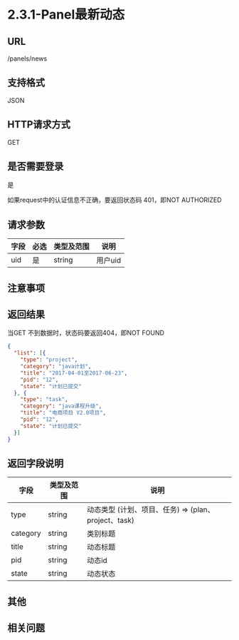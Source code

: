 # 2.3.1-Panel最新动态

## URL

/panels/news

## 支持格式

JSON

## HTTP请求方式

GET

## 是否需要登录

是

如果request中的认证信息不正确，要返回状态码 401，即NOT AUTHORIZED

## 请求参数

字段 | 必选 | 类型及范围 | 说明
----|------|----------|-------------
uid | 是   | string  | 用户uid

## 注意事项

## 返回结果

当GET 不到数据时，状态码要返回404，即NOT FOUND

```json
{
  "list": [{
    "type": "project",
    "category": "java计划",
    "title": "2017-04-01至2017-06-23",
    "pid": "12",
    "state": "计划已提交"
  }, {
    "type": "task",
    "category": "java课程升级",
    "title": "电商项目 V2.0项目",
    "pid": "12",
    "state": "计划已提交"
  }]
}
```

## 返回字段说明

字段 | 类型及范围 | 说明
----|----------|-------------
type     | string  | 动态类型 (计划、项目、任务) => (plan、project、task)
category | string  | 类别标题
title    | string  | 动态标题
pid      | string  | 动态id
state    | string  | 动态状态

## 其他

## 相关问题

